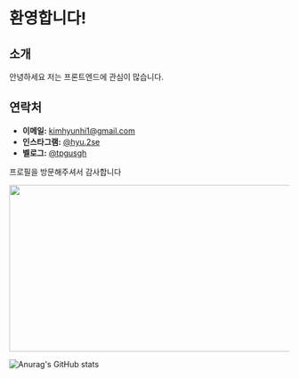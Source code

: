# 환영합니다! 

## 소개

안녕하세요 저는 프론트엔드에 관심이 많습니다.

## 연락처

- **이메일:** [kimhyunhi1@gmail.com](mailto:justn.hyeok@gmail.com)
- **인스타그램:** [@hyu.2se](https://www.instagram.com/hyu.2se)
- **벨로그:** [@tpgusgh](https://velog.io/@tpgusgh/posts)

프로필을 방문해주셔서 감사합니다




<a href="https://github.com/devxb/gitanimals">
<img
  src="https://render.gitanimals.org/farms/tpgusgh"
  width="600"
  height="300"
/>
</a>

![Anurag's GitHub stats](https://github-readme-stats.vercel.app/api?username=tpgusgh&show_icons=true&theme=synthwave)
